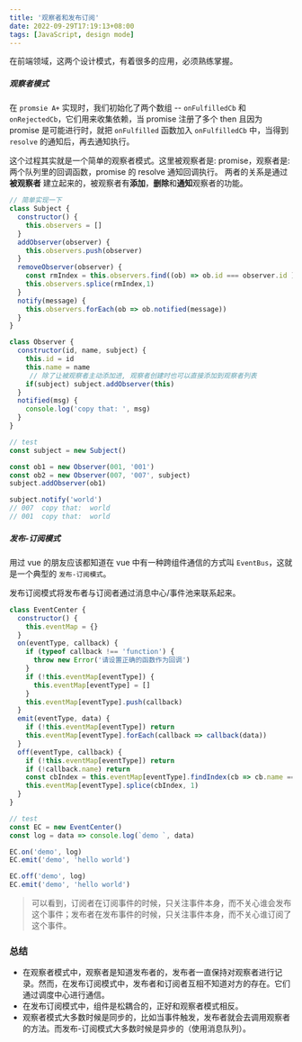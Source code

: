 ```yaml
---
title: '观察者和发布订阅'
date: 2022-09-29T17:19:13+08:00
tags: [JavaScript, design mode]
---
```


在前端领域，这两个设计模式，有着很多的应用，必须熟练掌握。

##### 观察者模式

在 `promsie A+` 实现时，我们初始化了两个数组 -- `onFulfilledCb` 和 `onRejectedCb`，它们用来收集依赖，当 promise 注册了多个 then 且因为 promise 是可能进行时，就把 `onFulfilled` 函数加入 `onFulfilledCb` 中，当得到 `resolve` 的通知后，再去通知执行。

这个过程其实就是一个简单的观察者模式。这里被观察者是: promise，观察者是: 两个队列里的回调函数，promise 的 resolve 通知回调执行。 两者的关系是通过 **被观察者** 建立起来的，被观察者有**添加**，**删除**和**通知**观察者的功能。

```JavaScript
// 简单实现一下
class Subject {
  constructor() {
    this.observers = []
  }
  addObserver(observer) {
    this.observers.push(observer)
  }
  removeObserver(observer) {
    const rmIndex = this.observers.find((ob) => ob.id === observer.id ) >>> 0
    this.observers.splice(rmIndex,1)
  }
  notify(message) {
    this.observers.forEach(ob => ob.notified(message))
  }
}

class Observer {
  constructor(id, name, subject) {
    this.id = id
    this.name = name
     // 除了让被观察者主动添加进, 观察者创建时也可以直接添加到观察者列表
    if(subject) subject.addObserver(this)
  }
  notified(msg) {
    console.log('copy that: ', msg)
  }
}

// test
const subject = new Subject()

const ob1 = new Observer(001, '001')
const ob2 = new Observer(007, '007', subject)
subject.addObserver(ob1)

subject.notify('world')
// 007  copy that:  world
// 001  copy that:  world
```

##### 发布-订阅模式

用过 vue 的朋友应该都知道在 vue 中有一种跨组件通信的方式叫 `EventBus`，这就是一个典型的 `发布-订阅模式`。

发布订阅模式将发布者与订阅者通过消息中心/事件池来联系起来。

```JavaScript
class EventCenter {
  constructor() {
    this.eventMap = {}
  }
  on(eventType, callback) {
    if (typeof callback !== 'function') {
      throw new Error('请设置正确的函数作为回调')
    }
    if (!this.eventMap[eventType]) {
      this.eventMap[eventType] = []
    }
    this.eventMap[eventType].push(callback)
  }
  emit(eventType, data) {
    if (!this.eventMap[eventType]) return
    this.eventMap[eventType].forEach(callback => callback(data))
  }
  off(eventType, callback) {
    if (!this.eventMap[eventType]) return
    if (!callback.name) return
    const cbIndex = this.eventMap[eventType].findIndex(cb => cb.name === callback.name) >>> 0
    this.eventMap[eventType].splice(cbIndex, 1)
  }
}

// test
const EC = new EventCenter()
const log = data => console.log(`demo `, data)

EC.on('demo', log)
EC.emit('demo', 'hello world')

EC.off('demo', log)
EC.emit('demo', 'hello world')
```

> 可以看到，订阅者在订阅事件的时候，只关注事件本身，而不关心谁会发布这个事件；发布者在发布事件的时候，只关注事件本身，而不关心谁订阅了这个事件。

### 总结

- 在观察者模式中，观察者是知道发布者的，发布者一直保持对观察者进行记录。然而，在发布订阅模式中，发布者和订阅者互相不知道对方的存在。它们通过调度中心进行通信。
- 在发布订阅模式中，组件是松耦合的，正好和观察者模式相反。
- 观察者模式大多数时候是同步的，比如当事件触发，发布者就会去调用观察者的方法。而发布-订阅模式大多数时候是异步的（使用消息队列）。

